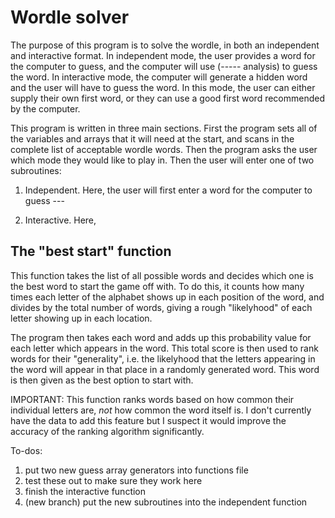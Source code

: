 # Wordle solver #

The purpose of this program is to solve the wordle, in both
an independent and interactive format. In independent mode, the 
user provides a word for the computer to guess, and the computer 
will use (----- analysis) to guess the word. In interactive mode,
the computer will generate a hidden word and the user will have to 
guess the word. In this mode, the user can either supply their own 
first word, or they can use a good first word recommended by the 
computer.

This program is written in three main sections. First the program sets 
all of the variables and arrays that it will need at the start, and scans 
in the complete list of acceptable wordle words. Then the program asks the 
user which mode they would like to play in. Then the user will enter one 
of two subroutines:

1. Independent. Here, the user will first enter a word for the computer to 
guess ---

2. Interactive. Here, 

## The "best start" function ##

This function takes the list of all possible words and decides 
which one is the best word to start the game off with. To do this, 
it counts how many times each letter of the alphabet shows up in 
each position of the word, and divides by the total number of words, 
giving a rough "likelyhood" of each letter showing up in each location.

The program then takes each word and adds up this probability value for 
each letter which appears in the word. This total score is then used to 
rank words for their "generality", i.e. the likelyhood that the letters 
appearing in the word will appear in that place in a randomly generated 
word. This word is then given as the best option to start with.

IMPORTANT: This function ranks words based on how common their individual 
letters are, *not* how common the word itself is. I don't currently have 
the data to add this feature but I suspect it would improve the accuracy 
of the ranking algorithm significantly.

To-dos:
1. put two new guess array generators into functions file
2. test these out to make sure they work here
3. finish the interactive function
4. (new branch) put the new subroutines into the independent function